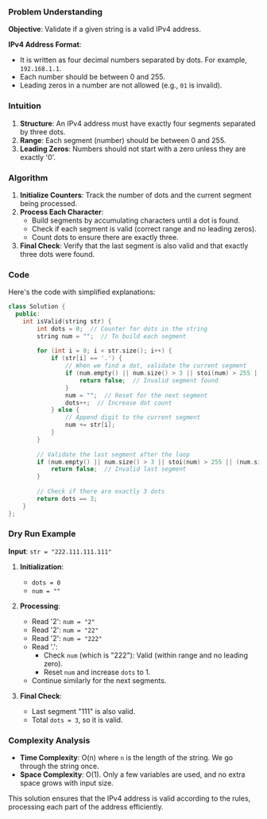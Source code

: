 ### Problem Understanding

**Objective**: Validate if a given string is a valid IPv4 address.

**IPv4 Address Format**:
- It is written as four decimal numbers separated by dots. For example, `192.168.1.1`.
- Each number should be between 0 and 255.
- Leading zeros in a number are not allowed (e.g., `01` is invalid).

### Intuition

1. **Structure**: An IPv4 address must have exactly four segments separated by three dots.
2. **Range**: Each segment (number) should be between 0 and 255.
3. **Leading Zeros**: Numbers should not start with a zero unless they are exactly '0'.

### Algorithm

1. **Initialize Counters**: Track the number of dots and the current segment being processed.
2. **Process Each Character**:
   - Build segments by accumulating characters until a dot is found.
   - Check if each segment is valid (correct range and no leading zeros).
   - Count dots to ensure there are exactly three.
3. **Final Check**: Verify that the last segment is also valid and that exactly three dots were found.

### Code

Here's the code with simplified explanations:

```cpp
class Solution {
  public:
    int isValid(string str) {
        int dots = 0;  // Counter for dots in the string
        string num = "";  // To build each segment
        
        for (int i = 0; i < str.size(); i++) {
            if (str[i] == '.') {
                // When we find a dot, validate the current segment
                if (num.empty() || num.size() > 3 || stoi(num) > 255 || (num.size() > 1 && num[0] == '0')) {
                    return false;  // Invalid segment found
                }
                num = "";  // Reset for the next segment
                dots++;  // Increase dot count
            } else {
                // Append digit to the current segment
                num += str[i];
            }
        }
        
        // Validate the last segment after the loop
        if (num.empty() || num.size() > 3 || stoi(num) > 255 || (num.size() > 1 && num[0] == '0')) {
            return false;  // Invalid last segment
        }
        
        // Check if there are exactly 3 dots
        return dots == 3;
    }
};
```

### Dry Run Example

**Input**: `str = "222.111.111.111"`

1. **Initialization**:
   - `dots = 0`
   - `num = ""`

2. **Processing**:
   - Read '2': `num = "2"`
   - Read '2': `num = "22"`
   - Read '2': `num = "222"`
   - Read '.': 
     - Check `num` (which is "222"): Valid (within range and no leading zero).
     - Reset `num` and increase `dots` to 1.
   - Continue similarly for the next segments.

3. **Final Check**:
   - Last segment "111" is also valid.
   - Total `dots = 3`, so it is valid.

### Complexity Analysis

- **Time Complexity**: O(n) where `n` is the length of the string. We go through the string once.
- **Space Complexity**: O(1). Only a few variables are used, and no extra space grows with input size.

This solution ensures that the IPv4 address is valid according to the rules, processing each part of the address efficiently.
